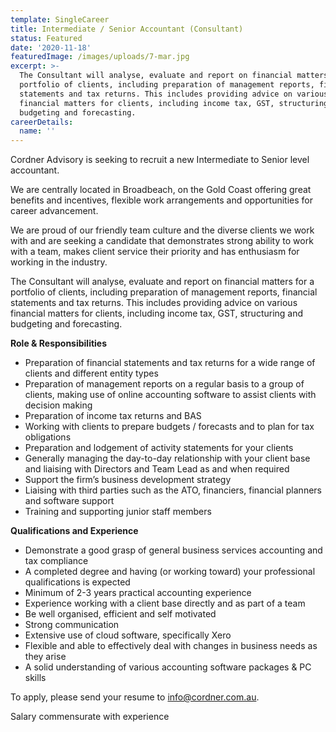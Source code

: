 ```yaml
---
template: SingleCareer
title: Intermediate / Senior Accountant (Consultant)
status: Featured
date: '2020-11-18'
featuredImage: /images/uploads/7-mar.jpg
excerpt: >-
  The Consultant will analyse, evaluate and report on financial matters for a
  portfolio of clients, including preparation of management reports, financial
  statements and tax returns. This includes providing advice on various
  financial matters for clients, including income tax, GST, structuring and
  budgeting and forecasting.
careerDetails:
  name: ''
---
```

Cordner Advisory is seeking to recruit a new Intermediate to Senior level accountant.

We are centrally located in Broadbeach, on the Gold Coast offering great benefits and incentives, flexible work arrangements and opportunities for career advancement.

We are proud of our friendly team culture and the diverse clients we work with and are seeking a candidate that demonstrates strong ability to work with a team, makes client service their priority and has enthusiasm for working in the industry.

The Consultant will analyse, evaluate and report on financial matters for a portfolio of clients, including preparation of management reports, financial statements and tax returns. This includes providing advice on various financial matters for clients, including income tax, GST, structuring and budgeting and forecasting.

**Role & Responsibilities**  

* Preparation of financial statements and tax returns for a wide range of clients and different entity types
* Preparation of management reports on a regular basis to a group of clients, making use of online accounting software to assist clients with decision making
* Preparation of income tax returns and BAS 
* Working with clients to prepare budgets / forecasts and to plan for tax obligations
* Preparation and lodgement of activity statements for your clients
* Generally managing the day-to-day relationship with your client base and liaising with Directors and Team Lead as and when required
* Support the firm’s business development strategy
* Liaising with third parties such as the ATO, financiers, financial planners and software support
* Training and supporting junior staff members

**Qualifications and Experience**

* Demonstrate a good grasp of general business services accounting and tax compliance 
* A completed degree and having (or working toward) your professional qualifications is expected
* Minimum of 2-3 years practical accounting experience
* Experience working with a client base directly and as part of a team
* Be well organised, efficient and self motivated 
* Strong communication
* Extensive use of cloud software, specifically Xero
* Flexible and able to effectively deal with changes in business needs as they arise
* A solid understanding of various accounting software packages & PC skills 

To apply, please send your resume to info@cordner.com.au.

Salary commensurate with experience
